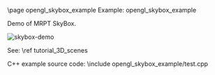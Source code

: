 \page opengl_skybox_example Example: opengl_skybox_example

Demo of MRPT SkyBox.

![skybox-demo](https://mrpt.github.io/imgs/mrpt-skybox-demo.gif)

See: \ref tutorial_3D_scenes


C++ example source code:
\include opengl_skybox_example/test.cpp
